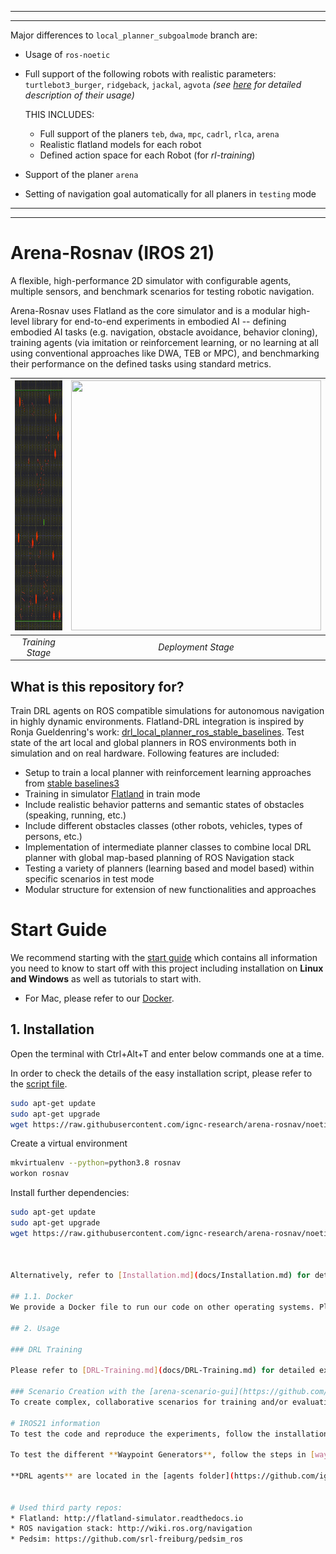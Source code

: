 
---
---
Major differences to `local_planner_subgoalmode` branch are:
+ Usage of `ros-noetic`
+ Full support of the following robots with realistic parameters: `turtlebot3_burger`, `ridgeback`, `jackal`, `agvota` _(see [here](docs/Simulation.md#Robots) for detailed description of their usage)_

    THIS INCLUDES:
    - Full support of the planers `teb`, `dwa`, `mpc`, `cadrl`, `rlca`, `arena`
    - Realistic flatland models for each robot
    - Defined action space for each Robot (for _rl-training_)
+ Support of the planer `arena`
+ Setting of navigation goal automatically for all planers in `testing` mode

---
---

# Arena-Rosnav (IROS 21)
A flexible, high-performance 2D simulator with configurable agents, multiple sensors, and benchmark scenarios for testing robotic navigation. 

Arena-Rosnav uses Flatland as the core simulator and is a modular high-level library for end-to-end experiments in embodied AI -- defining embodied AI tasks (e.g. navigation, obstacle avoidance, behavior cloning), training agents (via imitation or reinforcement learning, or no learning at all using conventional approaches like DWA, TEB or MPC), and benchmarking their performance on the defined tasks using standard metrics.


| <img width="400" height="400" src="/img/rosnav1.gif"> | <img width="400" height="400" src="/img/rosnav2.gif"> |
|:--:| :--:| 
| *Training Stage* | *Deployment Stage* |


## What is this repository for?
Train DRL agents on ROS compatible simulations for autonomous navigation in highly dynamic environments. Flatland-DRL integration is inspired by Ronja Gueldenring's work: [drl_local_planner_ros_stable_baselines](https://github.com/RGring/drl_local_planner_ros_stable_baselines.git). Test state of the art local and global planners in ROS environments both in simulation and on real hardware. Following features are included:

* Setup to train a local planner with reinforcement learning approaches from [stable baselines3](https://github.com/DLR-RM/stable-baselines3.git)
* Training in simulator [Flatland](https://github.com/avidbots/flatland) in train mode
* Include realistic behavior patterns and semantic states of obstacles (speaking, running, etc.)
* Include different obstacles classes (other robots, vehicles, types of persons, etc.)
* Implementation of intermediate planner classes to combine local DRL planner with global map-based planning of ROS Navigation stack
* Testing a variety of planners (learning based and model based) within specific scenarios in test mode
* Modular structure for extension of new functionalities and approaches

# Start Guide
We recommend starting with the [start guide](https://github.com/ignc-research/arena-rosnav/blob/local_planner_subgoalmode/docs/guide.md) which contains all information you need to know to start off with this project including installation on **Linux and Windows** as well as tutorials to start with. 

* For Mac, please refer to our [Docker](https://github.com/ignc-research/arena-rosnav/blob/local_planner_subgoalmode/docs/Docker.md).


## 1. Installation
Open the terminal with Ctrl+Alt+T and enter below commands one at a time.

In order to check the details of the easy installation script, please refer to the [script file](https://raw.githubusercontent.com/ignc-research/arena-rosnav/noetic-devel/setup.sh).
```bash
sudo apt-get update
sudo apt-get upgrade
wget https://raw.githubusercontent.com/ignc-research/arena-rosnav/noetic-devel/setup.sh -O - | bash

```
Create a virtual environment 
```bash
mkvirtualenv --python=python3.8 rosnav
workon rosnav
```
Install further dependencies:
```bash
sudo apt-get update
sudo apt-get upgrade
wget https://raw.githubusercontent.com/ignc-research/arena-rosnav/noetic-devel/setup2.sh -O - | bash



Alternatively, refer to [Installation.md](docs/Installation.md) for detailed explanations about the installation process.

## 1.1. Docker
We provide a Docker file to run our code on other operating systems. Please refer to [Docker.md](docs/Docker.md) for more information.

## 2. Usage

### DRL Training

Please refer to [DRL-Training.md](docs/DRL-Training.md) for detailed explanations about agent, policy and training setups.

### Scenario Creation with the [arena-scenario-gui](https://github.com/ignc-research/arena-scenario-gui/)
To create complex, collaborative scenarios for training and/or evaluation purposes, please refer to the repo [arena-scenario-gui](https://github.com/ignc-research/arena-scenario-gui/). This application provides you with an user interface to easily create complex scenarios with multiple dynamic and static obstacles by drawing and other simple UI elements like dragging and dropping. This will save you a lot of time in creating complex scenarios for you individual use cases.

# IROS21 information
To test the code and reproduce the experiments, follow the installation steps in [Installation.md](https://github.com/ignc-research/arena-rosnav/blob/local_planner_subgoalmode/docs/Installation.md). Afterwards, follow the steps in [Evaluations.md](https://github.com/ignc-research/arena-rosnav/blob/local_planner_subgoalmode/docs/Evaluations.md).

To test the different **Waypoint Generators**, follow the steps in [waypoint_eval.md](https://github.com/ignc-research/arena-rosnav/blob/local_planner_subgoalmode/docs/eval_28032021.md)

**DRL agents** are located in the [agents folder](https://github.com/ignc-research/arena-rosnav/tree/local_planner_subgoalmode/arena_navigation/arena_local_planner/learning_based/arena_local_planner_drl/agents).


# Used third party repos:
* Flatland: http://flatland-simulator.readthedocs.io
* ROS navigation stack: http://wiki.ros.org/navigation
* Pedsim: https://github.com/srl-freiburg/pedsim_ros
